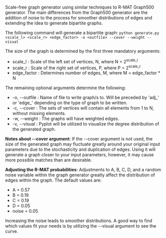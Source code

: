Scale-free graph generator using similar techniques to R-MAT Graph500 generator. The main differences from the Graph500 generator are the addition of noise to the process for smoother distributions of edges and extending the idea to generate bipartite graphs.

The following command will generate a bipartite graph:
`python generate.py <scale_l> <scale_r> <edge_factor> -o <outfile> --cover --weight --visual`

The size of the graph is determined by the first three mandatory arguments:
* scale_l : Scale of the left set of vertices, N, where N = 2<sup>scale_l</sup>
* scale_r : Scale of the right set of vertices, P, where P = 2<sup>scale_r</sup>
* edge_factor : Determines number of edges, M, where M = edge_factor * N

The remaining optional arguments determine the following:
* -o, -\-outfile : Name of file to write graph/s to. Will be preceded by 'adj\_' or 'edge\_' depending on the type of graph to be written.
* -c, -\-cover : The sets of vertices will contain all elements from 1 to N, without missing elements.
* -w, -\-weight : The graphs will have weighted edges.
* -v, -\-visual : Pyplot will be utilized to visualize the degree distribution of the generated graph.

**Notes about -\-cover argument**: If the -\-cover argument is not used, the size of the generated graph may fluctuate greatly around your original input parameters due to the stochasticity and duplication of edges. Using it will generate a graph closer to your input parameters, however, it may cause more possible matches than are desirable.

**Adjusting the R-MAT probabilities**: Adjustments to A, B, C, D, and a random noise variable within the graph generator greatly affect the distribution of edges within the graph. The default values are:
* A = 0.57
* B = 0.19
* C = 0.19
* D = 0.05
* noise = 0.05

Increasing the noise leads to smoother distributions. A good way to find which values fit your needs is by utilizing the -\-visual argument to see the curve.